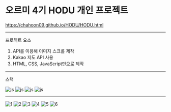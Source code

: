 오르미 4기 HODU 개인 프로젝트
===============
https://chahoon09.github.io/HODU/HODU.html
__________________
프로젝트 요소
1. API를 이용해 이미지 스크롤 제작
2. Kakao 지도 API 사용
3. HTML, CSS, JavaScript만으로 제작

-----------------
스택

![js](https://img.shields.io/badge/HTML5-E34F26?style=for-the-badge&logo=html5&logoColor=white)   ![js](https://img.shields.io/badge/CSS-239120?&style=for-the-badge&logo=css3&logoColor=white) 
![js](https://img.shields.io/badge/JavaScript-F7DF1E?style=for-the-badge&logo=JavaScript&logoColor=white)  ![js](https://img.shields.io/badge/GitHub-100000?style=for-the-badge&logo=github&logoColor=white) 
_________________
![1](https://github.com/chahoon09/HODU/assets/155500389/7bd7f083-fbe4-450d-b03c-564e2b5b7d13)
![2](https://github.com/chahoon09/HODU/assets/155500389/9d005703-0bd5-4fc5-a1e8-efe69a667fda)
![3](https://github.com/chahoon09/HODU/assets/155500389/1755820b-e656-4885-b2e8-fe3afcdd5589)
![4](https://github.com/chahoon09/HODU/assets/155500389/bb6bdd99-d49b-471a-9beb-09a9302d7e65)
![5](https://github.com/chahoon09/HODU/assets/155500389/d2959bf3-dacb-44a6-8ee5-c792bc2e2a22)
![6](https://github.com/chahoon09/HODU/assets/155500389/c5faa25f-483a-4e35-9154-524ddf9c3d0b)
